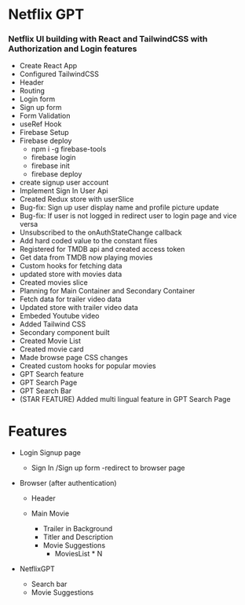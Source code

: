 # Netflix GPT

### Netflix UI building with React and TailwindCSS with Authorization and Login features

- Create React App
- Configured TailwindCSS
- Header
- Routing
- Login form
- Sign up form
- Form Validation
- useRef Hook
- Firebase Setup
- Firebase deploy
  - npm i -g firebase-tools
  - firebase login
  - firebase init
  - firebase deploy
- create signup user account
- Implement Sign In User Api
- Created Redux store with userSlice
- Bug-fix: Sign up user display name and profile picture update
- Bug-fix: If user is not logged in redirect user to login page and vice versa
- Unsubscribed to the onAuthStateChange callback
- Add hard coded value to the constant files
- Registered for TMDB api and created access token
- Get data from TMDB now playing movies
- Custom hooks for fetching data
- updated store with movies data
- Created movies slice
- Planning for Main Container and Secondary Container
- Fetch data for trailer video data
- Updated store with trailer video data
- Embeded Youtube video
- Added Tailwind CSS
- Secondary component built
- Created Movie List
- Created movie card
- Made browse page CSS changes
- Created custom hooks for popular movies
- GPT Search feature
- GPT Search Page
- GPT Search Bar
- (STAR FEATURE) Added multi lingual feature in GPT Search Page

# Features

- Login Signup page
  - Sign In /Sign up form
    -redirect to browser page
- Browser (after authentication)

  - Header

  - Main Movie
    - Trailer in Background
    - Titler and Description
    - Movie Suggestions
      - MoviesList \* N

- NetflixGPT
  - Search bar
  - Movie Suggestions
